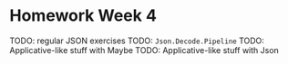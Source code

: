 # Homework Week 4

TODO: regular JSON exercises
TODO: `Json.Decode.Pipeline`
TODO: Applicative-like stuff with Maybe
TODO: Applicative-like stuff with Json
